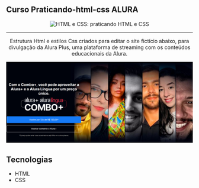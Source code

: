 ## Curso Praticando-html-css ALURA
<p align="center"> <img src="https://imgur.com/BASzVop.png" alt="HTML e CSS: praticando HTML e CSS"> </p>

<hr>

<p align="center">Estrutura Html e estilos Css criados para editar o site fictício abaixo, para divulgação da Alura Plus, uma plataforma de streaming com os conteúdos educacionais da Alura.</p>
<p align="center"> <img src="https://github.com/petercloud23/html_css_praticando/blob/d2a351721ce7a93804f157fa955633cf54cdc907/Img/previa.png" alt="imagem com prévia da página a ser criada no decorrer do curso Praticando-html-css ALURA"> </p>


## Tecnologias
* HTML
* CSS
